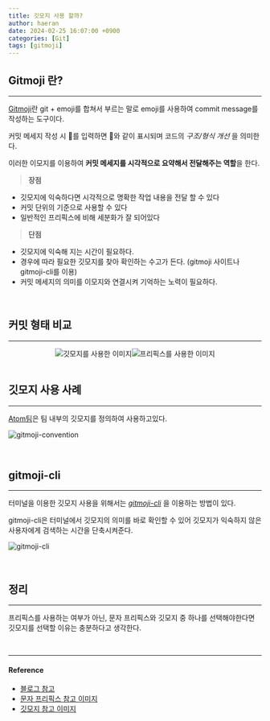```yaml
---
title: 깃모지 사용 할까?
author: haeran
date: 2024-02-25 16:07:00 +0900
categories: [Git]
tags: [gitmoji]
---
```


## **Gitmoji** 란?

<hr />

<a href='https://gitmoji.dev'>Gitmoji</a>란 git + emoji를 합쳐서 부르는 말로 emoji를 사용하여 commit message를 작성하는 도구이다.

커밋 메세지 작성 시 :art:를 입력하면 🎨와 같이 표시되며 코드의 _구조/형식 개선_ 을 의미한다.

이러한 이모지를 이용하여 **커밋 메세지를 시각적으로 요약해서 전달해주는 역할**을 한다.

>**장점**
- 깃모지에 익숙하다면 시각적으로 명확한 작업 내용을 전달 할 수 있다
- 커밋 단위의 기준으로 사용할 수 있다
- 일반적인 프리픽스에 비해 세분화가 잘 되어있다

>**단점**
- 깃모지에 익숙해 지는 시간이 필요하다.
- 경우에 따라 필요한 깃모지를 찾아 확인하는 수고가 든다. (gitmoji 사이트나 gitmoji-cli를 이용)
- 커밋 메세지의 의미를 이모지와 연결시켜 기억하는 노력이 필요하다.

<br/>


## **커밋 형태 비교**
<hr/>

<div style='display:flex; justify-content:center; align-items:center'>
  <img src='https://velog.velcdn.com/images/maeran_dev_u/post/6c82c793-5b31-4c5a-94e1-fad808c80d14/image.png' alt='깃모지를 사용한 이미지'/>
  <img src='https://velog.velcdn.com/images/maeran_dev_u/post/ca24b7de-ab82-4898-b6fe-014f9ee96ba8/image.png' alt='프리픽스를 사용한 이미지'/>
</div>

<br/>

## **깃모지 사용 사례**
<hr/>

<a href='https://github.com/atom/atom/blob/master/CONTRIBUTING.md#git-commit-messages'>Atom팀</a>은 팀 내부의 깃모지를 정의하여 사용하고있다.

![gitmoji-convention](https://velog.velcdn.com/images/maeran_dev_u/post/841eae35-6da3-419c-9eed-b4fc4175b746/image.png)

<br/>

## **gitmoji-cli**
<hr/>

터미널을 이용한 깃모지 사용을 위해서는 <a href='https://github.com/carloscuesta/gitmoji-cli'>_gitmoji-cli_</a> 을 이용하는 방법이 있다.

gitmoji-cli은 터미널에서 깃모지의 의미를 바로 확인할 수 있어 깃모지가 익숙하지 않은 사용자에게 검색하는 시간을 단축시켜준다.

![gitmoji-cli](https://velog.velcdn.com/images/maeran_dev_u/post/0509cedb-9c5d-42cc-9cb6-8495126202a1/image.gif)

<br/>

## **정리**
<hr/>

프리픽스를 사용하는 여부가 아닌, 문자 프리픽스와 깃모지 중 하나를 선택해야한다면 깃모지를 선택할 이유는 충분하다고 생각한다.

<br/>

<hr/>

<div>
  <h4>
    <b>Reference</b>
  </h4>
  <ul>
    <li>
      <a href='https://pilgwon.github.io/post/gitmoji'>블로그 참고</a>
    </li>
    <li>
      <a href='https://github.com/angular/angular/commits/17.0.x'>문자 프리픽스 참고 이미지</a>
    </li>
    <li>
      <a href='https://github.com/carloscuesta/gitmoji-cli/commits/master/?after=48c778b9d535983256ec2428156c4cc34fa21444+34'>깃모지 참고 이미지</a>
    </li>
  </ul>
</div>